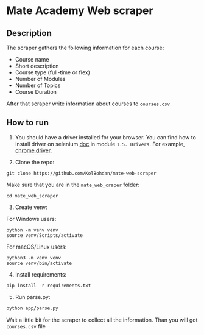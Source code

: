 # Mate Academy Web scraper
## Description
The scraper gathers the following information for each course:

- Course name
- Short description
- Course type (full-time or flex)
- Number of Modules
- Number of Topics
- Course Duration

After that scraper write information about courses to `courses.csv`

## How to run
1. You should have a driver installed for your browser.
You can find how to install driver on selenium [doc](https://selenium-python.readthedocs.io/installation.html)
in module ```1.5. Drivers```. For example, [chrome driver](https://sites.google.com/chromium.org/driver/).


2. Clone the repo:
```shell
git clone https://github.com/KolBohdan/mate-web-scraper
```
Make sure that you are in the `mate_web_craper` folder:
```shell
cd mate_web_scraper
```
3. Create venv:

For Windows users:
```shell
python -m venv venv
source venv/Scripts/activate
```
For macOS/Linux users:
```shell
python3 -m venv venv
source venv/bin/activate
```
4. Install requirements:
```shell
pip install -r requirements.txt
```
5. Run parse.py:
```bash
python app/parse.py
```
Wait a little bit for the scraper to collect all the information.
Than you will got ```courses.csv``` file